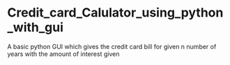 # Credit_card_Calulator_using_python_with_gui
A basic python GUI which gives the credit card bill for given n number of years with the amount of interest given

